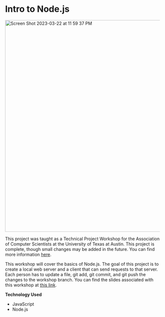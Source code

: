 # Intro to Node.js
<img width="687" alt="Screen Shot 2023-03-22 at 11 59 37 PM" src="https://user-images.githubusercontent.com/91110018/227107829-61dbe774-c069-4cbd-97fc-dd3eff3b8d84.png">

This project was taught as a Technical Project Workshop for the Association of Computer Scientists at the University of Texas at Austin. This project is complete, though small changes may be added in the future. You can find more information [here](https://github.com/UT-ABCS/tech-workshops).  <br />

This workshop will cover the basics of Node.js. The goal of this project is to create a local web server and a client that can send requests to that server. Each person has to update a file, git add, git commit, and git push the changes to the workshop branch. You can find the slides associated with this workshop at [this link](https://docs.google.com/presentation/d/1J1E5u3azbRcKDQACORDbWs27YublF7Le7DyGDf35skk/edit?usp=sharing).  <br />
  
__Technology Used__
+ JavaScript
+ Node.js
